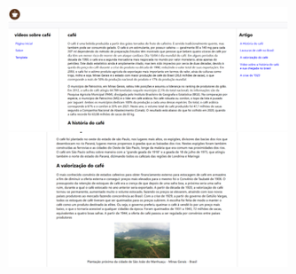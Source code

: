 

<img src= "https://github.com/leonardosantos10/Project-wikipedia/blob/main/imagens-2/img-desktop1.png?raw=true"/>
<br>
<img src= "https://github.com/leonardosantos10/Project-wikipedia/blob/main/imagens-2/img-desktop3.png?raw=true"/>
<br>
<img src= ""/>
<br>
<img src= ""/>
<br>
